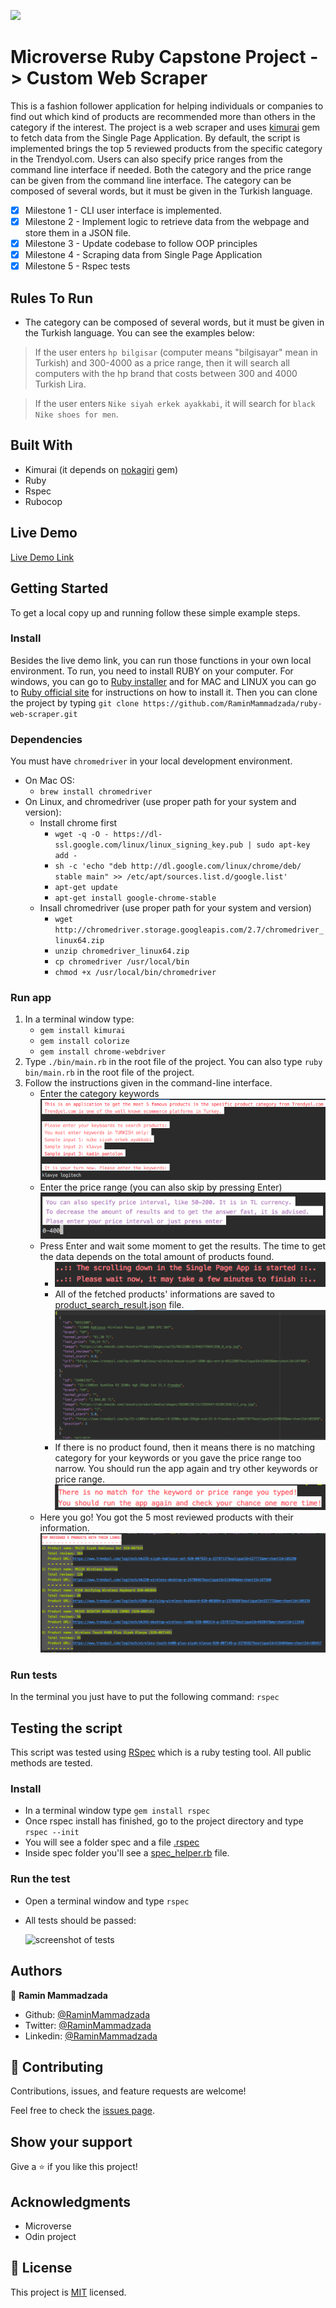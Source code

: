 ![](https://img.shields.io/badge/Microverse-blueviolet)

# Microverse Ruby Capstone Project -> Custom Web Scraper

This is a fashion follower application for helping individuals or companies to find out which kind of products are recommended more than others in the category if the interest.
The project is a web scraper and uses [kimurai](https://github.com/vifreefly/kimuraframework) gem to fetch data from the Single Page Application.
By default, the script is implemented brings the top 5 reviewed products from the specific category in the Trendyol.com.
Users can also specify price ranges from the command line interface if needed.
Both the category and the price range can be given from the command line interface. 
The category can be composed of several words, but it must be given in the Turkish language.

- [x] Milestone 1 - CLI user interface is implemented.
- [x] Milestone 2 - Implement logic to retrieve data from the webpage and store them in a JSON file.
- [x] Milestone 3 - Update codebase to follow OOP principles
- [x] Milestone 4 - Scraping data from Single Page Application
- [x] Milestone 5 - Rspec tests

## Rules To Run

- The category can be composed of several words, but it must be given in the Turkish language. You can see the examples below:
> If the user enters ```hp bilgisar``` (computer means "bilgisayar" mean in Turkish) and 300-4000 as a price range, then it will search all computers with the hp brand that costs between 300 and 4000 Turkish Lira.

> If the user enters ```Nike siyah erkek ayakkabi```, it will search for ```black Nike shoes for men```. 

## Built With

- Kimurai (it depends on [nokagiri](https://github.com/sparklemotion/nokogiri) gem)
- Ruby
- Rspec
- Rubocop

## Live Demo

[Live Demo Link](https://repl.it/@remki/ruby-web-scraper#README.md)

## Getting Started

To get a local copy up and running follow these simple example steps.

### Install
Besides the live demo link, you can run those functions in your own local environment. 
To run, you need to install RUBY on your computer. For windows, you can go to [Ruby installer](https://rubyinstaller.org/) and for MAC and LINUX you can go to [Ruby official site](https://www.ruby-lang.org/en/downloads/) for instructions on how to install it.
Then you can clone the project by typing ```git clone https://github.com/RaminMammadzada/ruby-web-scraper.git```

### Dependencies
You must have ```chromedriver``` in your local development environment.
- On Mac OS:
   - ```brew install chromedriver```
- On Linux,  and chromedriver (use proper path for your system and version):
   - Install chrome first
       -  ```wget -q -O - https://dl-ssl.google.com/linux/linux_signing_key.pub | sudo apt-key add - ```
       -  ```sh -c 'echo "deb http://dl.google.com/linux/chrome/deb/ stable main" >> /etc/apt/sources.list.d/google.list'```
       -  ```apt-get update```
       -  ```apt-get install google-chrome-stable```
   - Insall chromedriver (use proper path for your system and version)
       -  ```wget http://chromedriver.storage.googleapis.com/2.7/chromedriver_linux64.zip```
       -  ```unzip chromedriver_linux64.zip```
       -  ```cp chromedriver /usr/local/bin```
       -  ```chmod +x /usr/local/bin/chromedriver```

### Run app
1. In a terminal window type:
    - ```gem install kimurai```
    - ```gem install colorize```
    - ```gem install chrome-webdriver```
2. Type ```./bin/main.rb``` in the root file of the project. 
You can also type ```ruby bin/main.rb``` in the root file of the project.
3. Follow the instructions given in the command-line interface.
    - Enter the category keywords
    ![screenshot of step 1](./images/step1_screenshot.png)
    - Enter the price range (you can also skip by pressing Enter)
    ![screenshot of step 2](./images/step2_screenshot.png)
    - Press Enter and wait some moment to get the results. The time to get the data depends on the total amount of products found.
        * ![screenshot of step 3](./images/step3_screenshot.png)
        - All of the fetched products' informations are saved to [product_search_result.json](product_search_result.json) file.
        ![screenshot of step 3](images/step3a_screenshot.png)
        - If there is no product found, then it means there is no matching category for your keywords or you gave the price range too narrow. You should run the app again and try other keywords or price range.
        ![screenshot of step 3](images/step3b_screenshot.png)
    - Here you go! You got the 5 most reviewed products with their information.
    ![screenshot of step 4](./images/step4_screenshot.png)
     
### Run tests
In the terminal you just have to put the following command: 
```rspec```

## Testing the script

This script was tested using [RSpec](https://rspec.info/) which is a ruby testing tool. All public methods are tested.

### Install

- In a terminal window type ```gem install rspec```
- Once rspec install has finished, go to the project directory and type ```rspec --init```
- You will see a folder spec and a file [.rspec](.rspec)
- Inside spec folder you'll see a [spec_helper.rb](spec/spec_helper.rb) file.

### Run the test
- Open a terminal window and type ```rspec```
- All tests should be passed:

    ![screenshot of tests](./images/tests_screenshot.png)



## Authors

👤 **Ramin Mammadzada**

- Github: [@RaminMammadzada](https://github.com/RaminMammadzada)
- Twitter: [@RaminMammadzada](https://twitter.com/RaminMammadzada)
- Linkedin: [@RaminMammadzada](https://www.linkedin.com/in/raminmammadzada) 

## 🤝 Contributing

Contributions, issues, and feature requests are welcome!

Feel free to check the [issues page](issues/).

## Show your support

Give a ⭐️ if you like this project!

## Acknowledgments

- Microverse
- Odin project

## 📝 License

This project is [MIT](lic.url) licensed.
